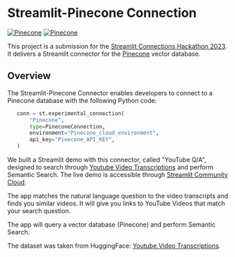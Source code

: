# Streamlit-Pinecone Connection

[![Pinecone](https://img.shields.io/static/v1?label=Built%20with&message=Pinecone&color=green&style=flat-square)](https://www.pinecone.io/) [![Pinecone](https://img.shields.io/static/v1?label=%20made%20with%20%E2%9D%A4%20for&message=Streamlit&color=red&style=flat-square)](https://streamlit.io/)

This project is a submission for the [Streamlit Connections Hackathon 2023](https://discuss.streamlit.io/t/connections-hackathon/47574).
It delivers a Streamlit connector for the [Pinecone](https://www.pinecone.io/) vector database.

## Overview

The Streamlit-Pinecone Connector enables developers to connect to a Pinecone database with the following Python code:

 ```python 
    conn = st.experimental_connection(
        "Pinecone",
        type=PineconeConnection,
        environment="Pinecone_cloud_environment",
        api_key="Pinecone_API_KEY",
    )
 ```

We built a Streamlit demo with this connector, called "YouTube Q/A", designed to search through [Youtube Video Transcriptions](https://huggingface.co/datasets/pinecone/yt-transcriptions.) and perform Semantic Search. The live demo is accessible through [Streamlit Community Cloud](https://st-pinecone-connection.streamlit.app/).

The app matches the natural language question to the video transcripts and finds you similar videos. It will give you links to YouTube Videos that match your search question.

The app will query a vector database (Pinecone) and perform Semantic Search. 

The dataset was taken from HuggingFace: [Youtube Video Transcriptions](https://huggingface.co/datasets/pinecone/yt-transcriptions).
